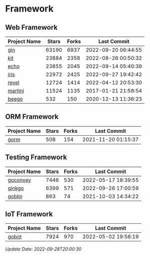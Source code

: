 # Framework

## Web Framework
| Project Name | Stars | Forks | Last Commit |
| ------------ | ----- | ----- | ----------- |
| [gin](https://github.com/gin-gonic/gin) | 63190 | 6937 | 2022-09-20 06:44:55 |
| [kit](https://github.com/go-kit/kit) | 23884 | 2358 | 2022-08-26 00:50:32 |
| [echo](https://github.com/labstack/echo) | 23855 | 2045 | 2022-09-14 05:40:39 |
| [iris](https://github.com/kataras/iris) | 22972 | 2425 | 2022-09-27 19:42:42 |
| [revel](https://github.com/revel/revel) | 12724 | 1414 | 2022-04-12 20:53:30 |
| [martini](https://github.com/go-martini/martini) | 11524 | 1135 | 2017-01-21 21:58:54 |
| [beego](https://github.com/astaxie/beego) | 532 | 150 | 2020-12-13 11:36:23 |

## ORM Framework
| Project Name | Stars | Forks | Last Commit |
| ------------ | ----- | ----- | ----------- |
| [gorm](https://github.com/jinzhu/gorm) | 508 | 154 | 2021-11-20 01:15:37 |

## Testing Framework
| Project Name | Stars | Forks | Last Commit |
| ------------ | ----- | ----- | ----------- |
| [goconvey](https://github.com/smartystreets/goconvey) | 7446 | 530 | 2022-05-17 18:39:55 |
| [ginkgo](https://github.com/onsi/ginkgo) | 6399 | 571 | 2022-09-26 17:00:59 |
| [goblin](https://github.com/franela/goblin) | 863 | 74 | 2021-10-03 14:34:22 |

## IoT Framework
| Project Name | Stars | Forks | Last Commit |
| ------------ | ----- | ----- | ----------- |
| [gobot](https://github.com/hybridgroup/gobot) | 7924 | 970 | 2022-05-02 19:56:19 |

*Update Date: 2022-09-28T20:00:30*